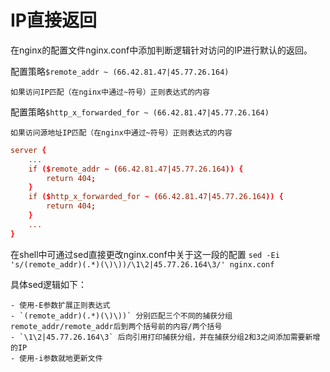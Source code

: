 # IP直接返回

在nginx的配置文件nginx.conf中添加判断逻辑针对访问的IP进行默认的返回。

配置策略`$remote_addr ~ (66.42.81.47|45.77.26.164)`

    如果访问IP匹配（在nginx中通过~符号）正则表达式的内容

配置策略`$http_x_forwarded_for ~ (66.42.81.47|45.77.26.164)`

    如果访问源地址IP匹配（在nginx中通过~符号）正则表达式的内容

```conf
server {
    ...
    if ($remote_addr ~ (66.42.81.47|45.77.26.164)) {
        return 404;
    }
    if ($http_x_forwarded_for ~ (66.42.81.47|45.77.26.164)) {
        return 404;
    }
    ...
}
```

在shell中可通过sed直接更改nginx.conf中关于这一段的配置
`sed -Ei 's/(remote_addr)(.*)(\)\))/\1\2|45.77.26.164\3/' nginx.conf`

具体sed逻辑如下：

    - 使用-E参数扩展正则表达式
    - `(remote_addr)(.*)(\)\))` 分别匹配三个不同的捕获分组remote_addr/remote_addr后到两个括号前的内容/两个括号
    - `\1\2|45.77.26.164\3` 后向引用打印捕获分组，并在捕获分组2和3之间添加需要新增的IP
    - 使用-i参数就地更新文件